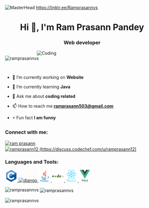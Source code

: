 ![MasterHead](https://1.bp.blogspot.com/-7A4WynwLsMw/XbBpCXG8fHI/AAAAAAAAMt4/uOa1bpLskYgrwGbllhSu2SDj_Mig8SXJQCLcBGAsYHQ/s1600/2000_600px.gif)
https://linktr.ee/Ramprasannvs
<h1 align="center">Hi 👋, I'm Ram Prasann Pandey</h1>
<h3 align="center">Web developer</h3>
<img align ="right" alt="Coding" width="400" src="https://cdn.dribbble.com/users/1162077/screenshots/3848914/programmer.gif">

<p align="left"> <img src="https://komarev.com/ghpvc/?username=ramprasannvs&label=Profile%20views&color=0e75b6&style=flat" alt="ramprasannvs" /> </p>

<p align="left"> <a href="https://twitter.com/" target="blank"><img src="https://img.shields.io/twitter/follow/?logo=twitter&style=for-the-badge" alt="" /></a> </p>

- 🔭 I’m currently working on **Website**

- 🌱 I’m currently learning **Java**

- 💬 Ask me about **coding related**

- 📫 How to reach me **ramprasann503@gmail.com**

- ⚡ Fun fact **I am funny**

<h3 align="left">Connect with me:</h3>
<p align="left">
<a href="https://linkedin.com/in/ram prasann" target="blank"><img align="center" src="https://raw.githubusercontent.com/rahuldkjain/github-profile-readme-generator/master/src/images/icons/Social/linked-in-alt.svg" alt="ram prasann" height="30" width="40" /></a>
<a href="https://www.codechef.com/users/ramprasann12 (https://discuss.codechef.com/u/ramprasann12)" target="blank"><img align="center" src="https://cdn.jsdelivr.net/npm/simple-icons@3.1.0/icons/codechef.svg" alt="ramprasann12 (https://discuss.codechef.com/u/ramprasann12)" height="30" width="40" /></a>
</p>

<h3 align="left">Languages and Tools:</h3>
<p align="left"> <a href="https://www.cprogramming.com/" target="_blank" rel="noreferrer"> <img src="https://raw.githubusercontent.com/devicons/devicon/master/icons/c/c-original.svg" alt="c" width="40" height="40"/> </a> <a href="https://www.djangoproject.com/" target="_blank" rel="noreferrer"> <img src="https://cdn.worldvectorlogo.com/logos/django.svg" alt="django" width="40" height="40"/> </a> <a href="https://www.java.com" target="_blank" rel="noreferrer"> <img src="https://raw.githubusercontent.com/devicons/devicon/master/icons/java/java-original.svg" alt="java" width="40" height="40"/> </a> <a href="https://nodejs.org" target="_blank" rel="noreferrer"> <img src="https://raw.githubusercontent.com/devicons/devicon/master/icons/nodejs/nodejs-original-wordmark.svg" alt="nodejs" width="40" height="40"/> </a> <a href="https://reactjs.org/" target="_blank" rel="noreferrer"> <img src="https://raw.githubusercontent.com/devicons/devicon/master/icons/react/react-original-wordmark.svg" alt="react" width="40" height="40"/> </a> <a href="https://vuejs.org/" target="_blank" rel="noreferrer"> <img src="https://raw.githubusercontent.com/devicons/devicon/master/icons/vuejs/vuejs-original-wordmark.svg" alt="vuejs" width="40" height="40"/> </a> </p>

<p><img align="left" src="https://github-readme-stats.vercel.app/api/top-langs?username=ramprasannvs&show_icons=true&locale=en&layout=compact" alt="ramprasannvs" /></p>

<p>&nbsp;<img align="center" src="https://github-readme-stats.vercel.app/api?username=ramprasannvs&show_icons=true&locale=en" alt="ramprasannvs" /></p>

<p><img align="center" src="https://github-readme-streak-stats.herokuapp.com/?user=ramprasannvs&" alt="ramprasannvs" /></p>
